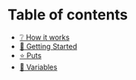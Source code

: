 # Table of contents

* [❔ How it works](README.md)
* [🔧 Getting Started](getting-started.md)
* [⭐ Puts](puts.md)
* [💼 Variables](variables.md)
